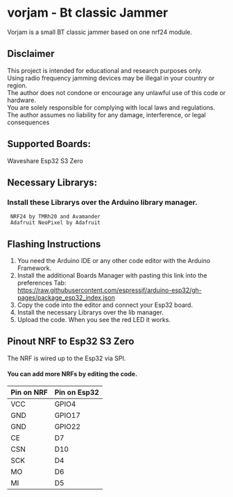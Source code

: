 # vorjam - Bt classic Jammer
Vorjam is a small BT classic jammer based on one nrf24 module.

## Disclaimer
This project is intended for educational and research purposes only.  
Using radio frequency jamming devices may be illegal in your country or region.  
The author does not condone or encourage any unlawful use of this code or hardware.  
You are solely responsible for complying with local laws and regulations.  
The author assumes no liability for any damage, interference, or legal consequences 

## Supported Boards:
Waveshare Esp32 S3 Zero

## Necessary Librarys:
### Install these Librarys over the Arduino library manager.
     NRF24 by TMRh20 and Avamander  
     Adafruit NeoPixel by Adafruit

## Flashing Instructions
1. You need the Arduino IDE or any other code editor with the Arduino Framework.
2. Install the additional Boards Manager with pasting this link into the preferences Tab:  
   https://raw.githubusercontent.com/espressif/arduino-esp32/gh-pages/package_esp32_index.json
3. Copy the code into the editor and connect your Esp32 board.
4. Install the necessary Librarys over the lib manager.
6. Upload the code. When you see the red LED it works.

## Pinout NRF to Esp32 S3 Zero
The NRF is wired up to the Esp32 via SPI.
#### You can add more NRFs by editing the code.

 Pin on NRF | Pin on Esp32|
------------|-------------|
VCC         | GPIO4       |
GND         | GPIO17      |
GND         | GPIO22      |
CE          | D7          |
CSN         | D10         |
SCK         | D4          |
MO          | D6          |
MI          | D5          |

